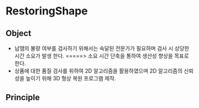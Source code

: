 # RestoringShape
## Object
-  납땜의 불량 여부를 검사하기 위해서는 숙달된 전문가가 필요하며 검사 시 상당한 시간 소요가 발생 한다. 
=====> 소요 시간 단축을 통하여 생산성 향상을 목표로 한다.     
- 상품에 대한 품질 검사를 위하여 2D 알고리즘을 활용하였으며 2D 알고리즘의 신뢰성을 높이기 위해  3D 형상 복원 프로그램 제작. 

## Principle

